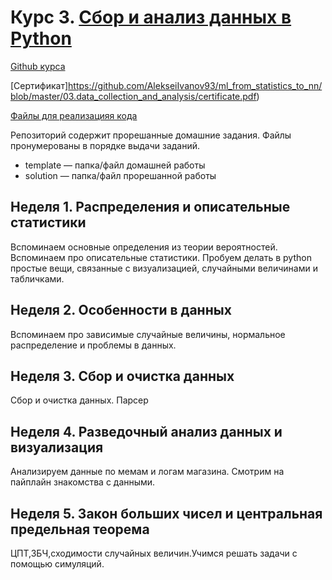 # Курс 3. [Сбор и анализ данных в Python](https://www.coursera.org/learn/data-collection-and-analysis-in-python?specialization=machine-learning-from-statistics-to-neural-networks)

[Github курса](https://github.com/FUlyankin/matstat_coursera)

[Сертификат]https://github.com/AlekseiIvanov93/ml_from_statistics_to_nn/blob/master/03.data_collection_and_analysis/certificate.pdf)

[Файлы для реализацияя кода](https://drive.google.com/drive/folders/10fWTuW-MJrM71hKCsdBZcEU6iUF-8zLS?usp=sharing)

Репозиторий содержит прорешанные домашние задания. Файлы пронумерованы в порядке выдачи заданий.

* template — папка/файл домашней работы
* solution — папка/файл прорешанной работы

## Неделя 1. Распределения и описательные статистики
Вспоминаем основные определения из теории вероятностей. Вспоминаем про описательные статистики. Пробуем делать в python простые вещи, связанные с визуализацией, случайными величинами и табличками.
## Неделя 2. Особенности в данных
Вспоминаем про зависимые случайные величины, нормальное распределение и проблемы в данных.
## Неделя 3. Сбор и очистка данных
Сбор и очистка данных. Парсер
## Неделя 4. Разведочный анализ данных и визуализация
Анализируем данные по мемам и логам магазина. Смотрим на пайплайн знакомства с данными.
## Неделя 5. Закон больших чисел и центральная предельная теорема
ЦПТ,ЗБЧ,сходимости случайных величин.Учимся решать задачи с помощью симуляций.
